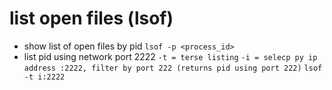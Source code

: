# list open files (lsof)

- show list of open files by pid
  `lsof -p <process_id>`
- list pid using network port 2222
  `-t = terse listing`
  `-i = selecp py ip address :2222, filter by port 222 (returns pid using port 222)`
  `lsof -t i:2222`
